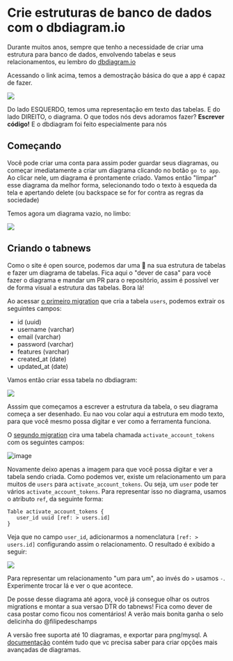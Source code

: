 # Crie estruturas de banco de dados com o dbdiagram.io

Durante muitos anos, sempre que tenho a necessidade de criar uma estrutura para banco de dados, envolvendo tabelas e seus relacionamentos, eu lembro do [dbdiagram.io](dbdiagram.io)

Acessando o link acima, temos a demostração básica do que a app é capaz de fazer. 

![](https://user-images.githubusercontent.com/1509692/208109252-a14ce2dd-3d21-4011-8f10-3e1eb5d9c487.png)

Do lado ESQUERDO, temos uma representação em texto das tabelas. E do lado DIREITO, o diagrama. O que todos nós devs adoramos fazer? **Escrever código!** E o dbdiagram foi feito especialmente para nós

## Começando

Você pode criar uma conta para assim poder guardar seus diagramas, ou começar imediatamente a criar um diagrama clicando no botão `go to app`. Ao clicar nele, um diagrama é prontamente criado. Vamos então "limpar" esse diagrama da melhor forma, selecionando todo o texto à esqueda da tela e apertando delete (ou backspace se for for contra as regras da sociedade)

Temos agora um diagrama vazio, no limbo:

![](https://user-images.githubusercontent.com/1509692/208110090-99c58f2d-ba85-42dc-b64d-0da9bc920da4.png)

## Criando o tabnews

Como o site é open source, podemos dar uma 👀 na sua estrutura de tabelas e fazer um diagrama de tabelas. Fica aqui o "dever de casa" para você fazer o diagrama e mandar um PR para o repositório, assim é possível ver de forma visual a estrutura das tabelas. Bora lá! 

Ao acessar [o primeiro migration](https://github.com/filipedeschamps/tabnews.com.br/blob/main/infra/migrations/1632278997051_create-user-table.js) que cria a tabela `users`, podemos extrair os seguintes campos:

- id (uuid)
- username (varchar)
- email (varchar)
- password (varchar)
- features (varchar)
- created_at (date)
- updated_at (date)

Vamos então criar essa tabela no dbdiagram:


![](https://user-images.githubusercontent.com/1509692/208112719-0aa64e56-b892-4abe-957d-5d2db64ad21a.png)

Asssim que começamos a escrever a estrutura da tabela, o seu diagrama começa a ser desenhado. Eu nao vou colar aqui a estrutura em modo texto, para que você mesmo possa digitar e ver como a ferramenta funciona. 

O [segundo migration](https://github.com/filipedeschamps/tabnews.com.br/blob/main/infra/migrations/1643395493467_create-activate-account-tokens-table.js) cira uma tabela chamada `activate_account_tokens` com os seguintes campos:

![image](https://user-images.githubusercontent.com/1509692/208113830-620e088c-a135-4e44-952f-1c4f60a69898.png)

Novamente deixo apenas a imagem para que você possa digitar e ver a tabela sendo criada. Como podemos ver, existe um relacionamento um para muitos de `users` para `activate_account_tokens`. Ou seja, um `user` pode ter vários `activate_account_tokens`. Para representar isso no diagrama, usamos o atributo `ref`, da seguinte forma:

```
Table activate_account_tokens {
   user_id uuid [ref: > users.id]
}
```

Veja que no campo `user_id`, adicionarmos a nomenclatura `[ref: > users.id]` configurando assim o relacionamento. O resultado é exibido a seguir:

![](https://user-images.githubusercontent.com/1509692/208115100-d2d86e04-4d48-4742-b8a4-ada47347adda.png)

Para representar um relacionamento "um para um", ao invés do `>` usamos `-`. Experimente trocar lá e ver o que acontece.

De posse desse diagrama até agora, você já consegue olhar os outros migrations e montar a sua versao DTR do tabnews! Fica como dever de casa postar como ficou nos comentários! A verão mais bonita ganha o selo delicinha do @filipedeschamps

A versão free suporta até 10 diagramas, e exportar para png/mysql. A [documentação](https://dbdiagram.io/docs/) contém tudo que vc precisa saber para criar opções mais avançadas de diagramas.











